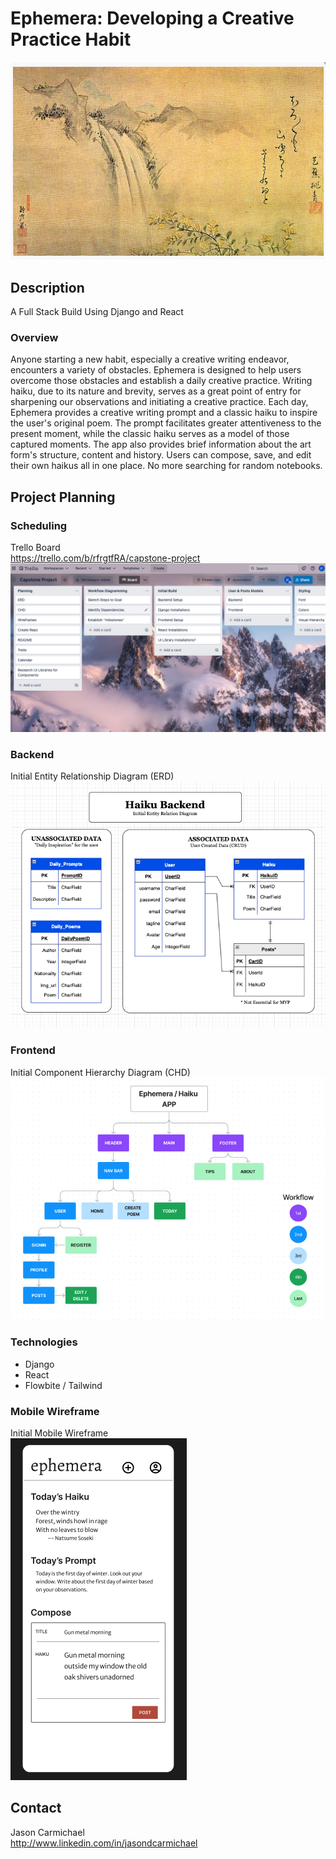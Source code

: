# Ephemera: Developing a Creative Practice Habit

![](assets/basho_waterfall.png)

## Description
A Full Stack Build Using Django and React

### Overview
Anyone starting a new habit, especially a creative writing endeavor, encounters a variety of obstacles. Ephemera is designed to help users overcome those obstacles and establish a daily creative practice. Writing haiku, due to its nature and brevity, serves as a great point of entry for sharpening our observations and initiating a creative practice. Each day, Ephemera provides a creative writing prompt and a classic haiku to inspire the user's original poem. The prompt facilitates greater attentiveness to the present moment, while the classic haiku serves as a model of those captured moments. The app also provides brief information about the art form's structure, content and history. Users can compose, save, and edit their own haikus all in one place. No more searching for random notebooks.

## Project Planning
### Scheduling
Trello Board<br>
https://trello.com/b/rfrgtfRA/capstone-project
![](assets/ephemera_trello.png)

### Backend
Initial Entity Relationship Diagram (ERD)
![](assets/ephemera_erd.png)

### Frontend
Initial Component Hierarchy Diagram (CHD)
![](assets/ephemera_CHD.png)

### Technologies
- Django
- React
- Flowbite / Tailwind

### Mobile Wireframe
Initial Mobile Wireframe<br>
![](assets/ephemera_mwireframe.png)



## Contact
Jason Carmichael<br>
http://www.linkedin.com/in/jasondcarmichael
